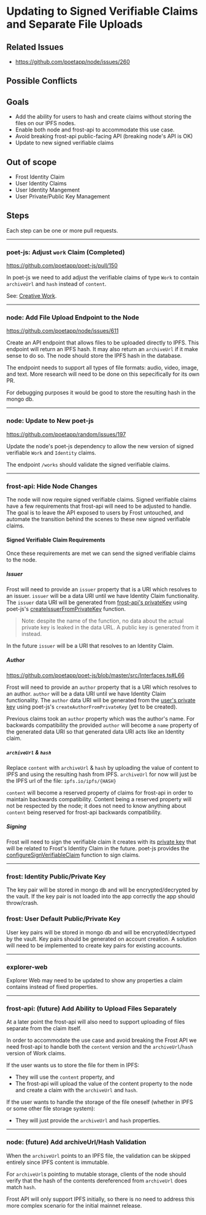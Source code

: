 # Updating to Signed Verifiable Claims and Separate File Uploads

## Related Issues
- https://github.com/poetapp/node/issues/260

## Possible Conflicts

## Goals

* Add the ability for users to hash and create claims without storing the files on our IPFS nodes.
* Enable both node and frost-api to accommodate this use case.
* Avoid breaking frost-api public-facing API (breaking node's API is OK)
* Update to new signed verifiable claims

## Out of scope

* Frost Identity Claim
* User Identity Claims
* User Identity Mangement
* User Private/Public Key Management

## Steps

Each step can be one or more pull requests.

---- 

### poet-js: Adjust `work` Claim (Completed)

https://github.com/poetapp/poet-js/pull/150

In poet-js we need to add adjust the verifiable claims of type `Work` to contain `archiveUrl` and `hash` instead of `content`.

See: [Creative Work](https://github.com/poetapp/random/blob/master/claim-types/creative-work.md).

----

### node: Add File Upload Endpoint to the Node

https://github.com/poetapp/node/issues/611

Create an API endpoint that allows files to be uploaded directly to IPFS. This endpoint will return an IPFS hash. It may also return an `archiveUrl` if it make sense to do so. The node should store the IPFS hash in the database.

The endpoint needs to support all types of file formats: audio, video, image, and text. More research will need to be done on this sepecifically for its own PR.

For debugging purposes it would be good to store the resulting hash in the mongo db.

---- 

### node: Update to New poet-js

https://github.com/poetapp/random/issues/197

Update the node's poet-js dependency to allow the new version of signed verifiable `Work` and `Identity` claims.

The endpoint `/works` should validate the signed verifiable claims.

---- 

### frost-api: Hide Node Changes

The node will now require signed verifiable claims. Signed verifiable claims have a few requirements that frost-api will need to be adjusted to handle. The goal is to leave the API exposed to users by Frost untouched, and automate the transition behind the scenes to these new signed verifiable claims.

#### Signed Verifiable Claim Requirements

Once these requirements are met we can send the signed verifiable claims to the node.

##### Issuer

Frost will need to provide an `issuer` property that is a URI which resolves to an issuer. `issuer` will be a data URI until we have Identity Claim functionality. The `issuer` data URI will be generated from [frost-api's privateKey](#frost-identity-publicprivate-key) using poet-js's [createIssuerFromPrivateKey](https://github.com/poetapp/poet-js/blob/master/src/util/KeyHelper.ts#L106) function.

> Note: despite the name of the function, no data about the actual private key is leaked in the data URL. A public key is generated from it instead.

In the future `issuer` will be a URI that resolves to an Identity Claim.

##### Author

https://github.com/poetapp/poet-js/blob/master/src/Interfaces.ts#L66

Frost will need to provide an `author` property that is a URI which resolves to an author. `author` will be a data URI until we have Identity Claim functionality. The `author` data URI will be generated from the [user's private key](#frost-user-default-publicprivate-key) using poet-js's `createAuthorFromPrivateKey` (yet to be created).

Previous claims took an `author` property which was the author's name. For backwards compatibility the provided `author` will become a `name` property of the generated data URI so that generated data URI acts like an Identity claim.

##### `archiveUrl` & `hash`

Replace `content` with `archiveUrl` & `hash` by uploading the value of content to IPFS and using the resulting hash from IPFS. `archiveUrl` for now will just be the IPFS url of the file: `ipfs.io/ipfs/{HASH}`

`content` will become a reserved property of claims for frost-api in order to maintain backwards compatibility. Content being a reserved property will not be respected by the node; it does not need to know anything about `content` being reserved for frost-api backwards compatibility.

##### Signing

Frost will need to sign the verifiable claim it creates with its [private key](#frost-identity-publicprivate-key) that will be related to Frost's Identity Claim in the future. poet-js provides the [configureSignVerifiableClaim](https://github.com/poetapp/poet-js/blob/master/src/VerifiableClaimSigner.ts#L48) function to sign claims.

----

### frost: Identity Public/Private Key

The key pair will be stored in mongo db and will be encrypted/decrypted by the vault. If the key pair is not loaded into the app correctly the app should throw/crash.

### frost: User Default Public/Private Key

User key pairs will be stored in mongo db and will be encrypted/decrtyped by the vault. Key pairs should be generated on account creation. A solution will need to be implemented to create key pairs for existing accounts.

---- 

### explorer-web

Explorer Web may need to be updated to show any properties a claim contains instead of fixed properties.

----

### frost-api: (future) Add Ability to Upload Files Separately 

At a later point the frost-api will also need to support uploading of files separate from the claim itself.

In order to accommodate the use case and avoid breaking the Frost API we need frost-api to handle both the `content` version and the `archiveUrl`/`hash` version of Work claims.

If the user wants us to store the file for them in IPFS:
* They will use the `content` property, and
* The frost-api will upload the value of the content property to the node and create a claim with the `archiveUrl` and `hash`.

If the user wants to handle the storage of the file oneself (whether in IPFS or some other file storage system):
  * They will just provide the `archiveUrl` and `hash` properties.

----

### node: (future) Add archiveUrl/Hash Validation

When the `archiveUrl` points to an IPFS file, the validation can be skipped entirely since IPFS content is immutable.

For `archiveUrl`s pointing to mutable storage, clients of the node should verify that the hash of the contents dereferenced from `archiveUrl` does match `hash`.

Frost API will only support IPFS initially, so there is no need to address this more complex scenario for the initial mainnet release.
